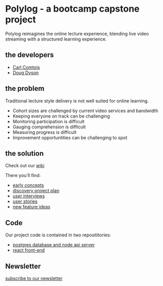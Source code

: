 # Polylog - a bootcamp capstone project
Polylog reimagines the online lecture experience, blending live video streaming with a structured learning experience.

## the developers
* [Carl Comtois](https://github.com/TheMartonfi)
* [Doug Dyson](https://www.linkedin.com/in/douglasdyson/)

## the problem
Traditional lecture style delivery is not well suited for online learning.
* Cohort sizes are challenged by current video services and bandwidth
* Keeping everyone on track can be challenging
* Monitoring participation is difficult
* Gauging comprehension is difficult
* Measuring progress is difficult
* Improvement opportuntities can be challenging to spot

## the solution
Check out our [wiki](https://github.com/HatHeadNinja/polylog/wiki)

There you'll find:
* [early concepts](https://github.com/HatHeadNinja/polylog/wiki/Solution-Concepts)
* [discovery project plan](https://github.com/HatHeadNinja/polylog/projects/1)
* [user interviews](https://github.com/HatHeadNinja/polylog/wiki/User-Interviews)
* [user stories](https://github.com/HatHeadNinja/polylog/wiki/User-Stories)
* [new feature ideas](https://github.com/HatHeadNinja/polylog/wiki/New-Feature-Ideas)

## Code
Our project code is contained in two reposititories:
* [postgres database and node api server](https://github.com/TheMartonfi/polylog-api)
* [react front-end](https://github.com/HatHeadNinja/polylog)

## Newsletter
[subscribe to our newsletter](https://mailchi.mp/a9924ea56d53/aagzuqbgwu)


